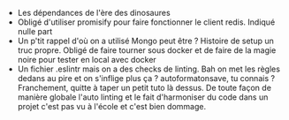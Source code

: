 - Les dépendances de l'ère des dinosaures
- Obligé d'utiliser promisify pour faire fonctionner le client redis. Indiqué nulle part
- Un p'tit rappel d'où on a utilisé Mongo peut être ? Histoire de setup un truc propre. Obligé de faire tourner sous docker et de faire de la magie noire
  pour tester en local avec docker
- Un fichier .eslintr mais on a des checks de linting. Bah on met les règles dedans au pire et on s'inflige plus ça ? autoformatonsave, tu connais ?
  Franchement, quitte à taper un petit tuto là dessus. De toute façon de manière globale l'auto linting et le fait d'harmoniser du code dans un projet c'est pas vu à l'école et c'est bien dommage.

